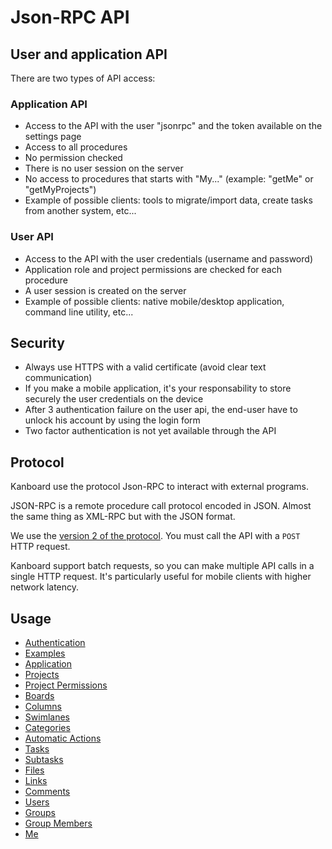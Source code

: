 Json-RPC API
============

User and application API
------------------------

There are two types of API access:

### Application API

- Access to the API with the user "jsonrpc" and the token available on the settings page
- Access to all procedures
- No permission checked
- There is no user session on the server
- No access to procedures that starts with "My..." (example: "getMe" or "getMyProjects")
- Example of possible clients: tools to migrate/import data, create tasks from another system, etc...

### User API

- Access to the API with the user credentials (username and password)
- Application role and project permissions are checked for each procedure
- A user session is created on the server
- Example of possible clients: native mobile/desktop application, command line utility, etc...

Security
--------

- Always use HTTPS with a valid certificate (avoid clear text communication)
- If you make a mobile application, it's your responsability to store securely the user credentials on the device
- After 3 authentication failure on the user api, the end-user have to unlock his account by using the login form
- Two factor authentication is not yet available through the API

Protocol
--------

Kanboard use the protocol Json-RPC to interact with external programs.

JSON-RPC is a remote procedure call protocol encoded in JSON.
Almost the same thing as XML-RPC but with the JSON format.

We use the [version 2 of the protocol](http://www.jsonrpc.org/specification).
You must call the API with a `POST` HTTP request.

Kanboard support batch requests, so you can make multiple API calls in a single HTTP request. It's particularly useful for mobile clients with higher network latency.

Usage
-----

- [Authentication](api-authentication.markdown)
- [Examples](api-examples.markdown)
- [Application](api-application-procedures.markdown)
- [Projects](api-project-procedures.markdown)
- [Project Permissions](api-project-permission-procedures.markdown)
- [Boards](api-board-procedures.markdown)
- [Columns](api-column-procedures.markdown)
- [Swimlanes](api-swimlane-procedures.markdown)
- [Categories](api-category-procedures.markdown)
- [Automatic Actions](api-action-procedures.markdown)
- [Tasks](api-task-procedures.markdown)
- [Subtasks](api-subtask-procedures.markdown)
- [Files](api-file-procedures.markdown)
- [Links](api-link-procedures.markdown)
- [Comments](api-comment-procedures.markdown)
- [Users](api-user-procedures.markdown)
- [Groups](api-group-procedures.markdown)
- [Group Members](api-group-member-procedures.markdown)
- [Me](api-me-procedures.markdown)
